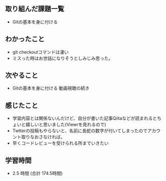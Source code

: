 ## 取り組んだ課題一覧
- Gitの基本を身に付ける
## わかったこと
- git checkoutコマンドは凄い
- ミスった時はお世話になりそうとしみじみ思った。
## 次やること
- Gitの基本を身に付ける 動画視聴の続き
## 感じたこと
- 学習内容とは関係ないんだけど、自分が書いた記事Qiitaなどが読まれるとちょいと嬉しいと思いました(Viewrを見れるので)
- Twtterの投稿もやらないと、名前に長蛇の数字が付いてしまったのでアカウント取りなおさなければ。
- 早くコードレビューを受けられる所までいきたい
## 学習時間
- 2.5 時間 (合計 174.5時間)
